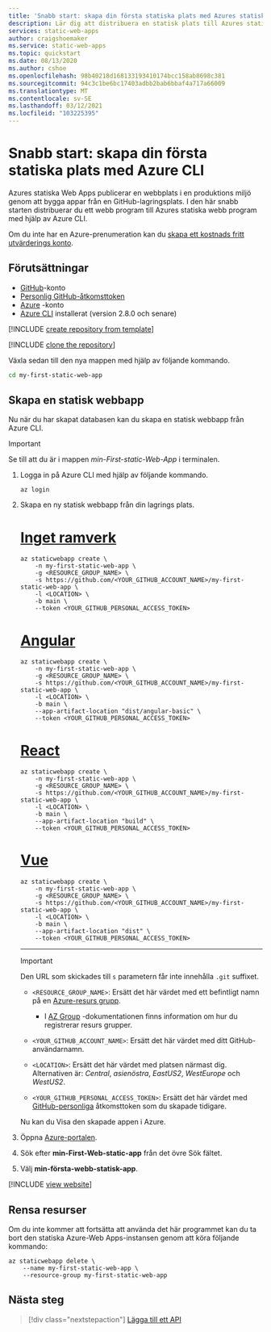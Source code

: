 ```yaml
---
title: 'Snabb start: skapa din första statiska plats med Azures statiska Web Apps med hjälp av CLI'
description: Lär dig att distribuera en statisk plats till Azures statiska Web Apps med Azure CLI.
services: static-web-apps
author: craigshoemaker
ms.service: static-web-apps
ms.topic: quickstart
ms.date: 08/13/2020
ms.author: cshoe
ms.openlocfilehash: 98b40218d168133193410174bcc158ab8698c381
ms.sourcegitcommit: 94c3c1be6bc17403adbb2bab6bbaf4a717a66009
ms.translationtype: MT
ms.contentlocale: sv-SE
ms.lasthandoff: 03/12/2021
ms.locfileid: "103225395"
---
```

# <a name="quickstart-building-your-first-static-site-using-the-azure-cli"></a>Snabb start: skapa din första statiska plats med Azure CLI

Azures statiska Web Apps publicerar en webbplats i en produktions miljö genom att bygga appar från en GitHub-lagringsplats. I den här snabb starten distribuerar du ett webb program till Azures statiska webb program med hjälp av Azure CLI.

Om du inte har en Azure-prenumeration kan du [skapa ett kostnads fritt utvärderings konto](https://azure.microsoft.com/free).

## <a name="prerequisites"></a>Förutsättningar

- [GitHub](https://github.com)-konto
- [Personlig GitHub-åtkomsttoken](https://docs.github.com/github/authenticating-to-github/creating-a-personal-access-token)
- [Azure](https://portal.azure.com) -konto
- [Azure CLI](/cli/azure/install-azure-cli) installerat (version 2.8.0 och senare)

[!INCLUDE [create repository from template](../../includes/static-web-apps-get-started-create-repo.md)]

[!INCLUDE [clone the repository](../../includes/static-web-apps-get-started-clone-repo.md)]

Växla sedan till den nya mappen med hjälp av följande kommando.

```bash
cd my-first-static-web-app
```

## <a name="create-a-static-web-app"></a>Skapa en statisk webbapp

Nu när du har skapat databasen kan du skapa en statisk webbapp från Azure CLI.

> [!IMPORTANT]
> Se till att du är i mappen _min-First-static-Web-App_ i terminalen.

1. Logga in på Azure CLI med hjälp av följande kommando.

    ```azurecli
    az login
    ```

1. Skapa en ny statisk webbapp från din lagrings plats.

    # <a name="no-framework"></a>[Inget ramverk](#tab/vanilla-javascript)

    ```azurecli
    az staticwebapp create \
        -n my-first-static-web-app \
        -g <RESOURCE_GROUP_NAME> \
        -s https://github.com/<YOUR_GITHUB_ACCOUNT_NAME>/my-first-static-web-app \
        -l <LOCATION> \
        -b main \
        --token <YOUR_GITHUB_PERSONAL_ACCESS_TOKEN>
    ```

    # <a name="angular"></a>[Angular](#tab/angular)

    ```azurecli
    az staticwebapp create \
        -n my-first-static-web-app \
        -g <RESOURCE_GROUP_NAME> \
        -s https://github.com/<YOUR_GITHUB_ACCOUNT_NAME>/my-first-static-web-app \
        -l <LOCATION> \
        -b main \
        --app-artifact-location "dist/angular-basic" \
        --token <YOUR_GITHUB_PERSONAL_ACCESS_TOKEN>
    ```

    # <a name="react"></a>[React](#tab/react)

    ```azurecli
    az staticwebapp create \
        -n my-first-static-web-app \
        -g <RESOURCE_GROUP_NAME> \
        -s https://github.com/<YOUR_GITHUB_ACCOUNT_NAME>/my-first-static-web-app \
        -l <LOCATION> \
        -b main \
        --app-artifact-location "build" \
        --token <YOUR_GITHUB_PERSONAL_ACCESS_TOKEN>
    ```

    # <a name="vue"></a>[Vue](#tab/vue)

    ```azurecli
    az staticwebapp create \
        -n my-first-static-web-app \
        -g <RESOURCE_GROUP_NAME> \
        -s https://github.com/<YOUR_GITHUB_ACCOUNT_NAME>/my-first-static-web-app \
        -l <LOCATION> \
        -b main \
        --app-artifact-location "dist" \
        --token <YOUR_GITHUB_PERSONAL_ACCESS_TOKEN>
    ```

    ---
    
    > [!IMPORTANT]
    > Den URL som skickades till `s` parametern får inte innehålla `.git` suffixet.

    - `<RESOURCE_GROUP_NAME>`: Ersätt det här värdet med ett befintligt namn på en [Azure-resurs grupp](../azure-resource-manager/management/manage-resources-cli.md).

      - I [AZ Group](https://docs.microsoft.com/cli/azure/group?view=azure-cli-latest#az_group_list) -dokumentationen finns information om hur du registrerar resurs grupper.

    - `<YOUR_GITHUB_ACCOUNT_NAME>`: Ersätt det här värdet med ditt GitHub-användarnamn.

    - `<LOCATION>`: Ersätt det här värdet med platsen närmast dig. Alternativen är: _Central_, _asienöstra_, _EastUS2_, _WestEurope_ och _WestUS2_.

    - `<YOUR_GITHUB_PERSONAL_ACCESS_TOKEN>`: Ersätt det här värdet med [GitHub-personliga](https://docs.github.com/github/authenticating-to-github/creating-a-personal-access-token) åtkomsttoken som du skapade tidigare.

    Nu kan du Visa den skapade appen i Azure.

1. Öppna [Azure-portalen](https://portal.azure.com).

1. Sök efter **min-First-Web-static-app** från det övre Sök fältet.

1. Välj **min-första-webb-statisk-app**.

[!INCLUDE [view website](../../includes/static-web-apps-get-started-view-website.md)]

## <a name="clean-up-resources"></a>Rensa resurser

Om du inte kommer att fortsätta att använda det här programmet kan du ta bort den statiska Azure-Web Apps-instansen genom att köra följande kommando:

```azurecli
az staticwebapp delete \
    --name my-first-static-web-app \
    --resource-group my-first-static-web-app
```

## <a name="next-steps"></a>Nästa steg

> [!div class="nextstepaction"]
> [Lägga till ett API](add-api.md)

